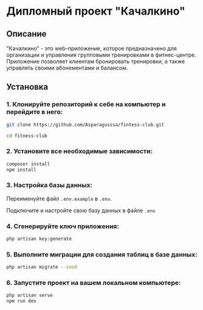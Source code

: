 # Дипломный проект "Качалкино"

## Описание

"Качалкино" - это web-приложение, которое предназначено для организации и управления групповыми тренировками в фитнес-центре. Приложение позволяет клиентам бронировать тренировки, а также управлять своими абонементами и балансом.

## Установка

### 1. Клонируйте репозиторий к себе на компьютер и перейдите в него: 
```bash
git clone https://github.com/Asparagusssa/fintess-club.git
```
```bash
cd fitness-club
```
### 2. Установите все необходимые зависимости:
```bash
composer install
npm install
```
### 3. Настройка базы данных:
Переименуйте файл ```.env.example``` в ```.env```. 

Подключите и настройте свою базу данных в файле ```.env```
### 4. Сгенерируйте ключ приложения:
```bash
php artisan key:generate
```
### 5. Выполните миграции для создания таблиц в базе данных: 
```bash
php artisan migrate --seed
``` 
### 6. Запустите проект на вашем локальном компьютере: 
```bash
php artisan serve
npm run dev
```

